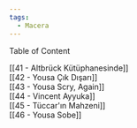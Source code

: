 ```yaml
---  
tags:
  - Macera  
---  
```

  
Table of Content  
  
[[41 - Altbrück Kütüphanesinde]]  
[[42 - Yousa Çık Dışarı]]  
[[43 - Yousa Scry, Again]]  
[[44 - Vincent Ayyuka]]  
[[45 - Tüccar'ın Mahzeni]]  
[[46 - Yousa Sobe]]